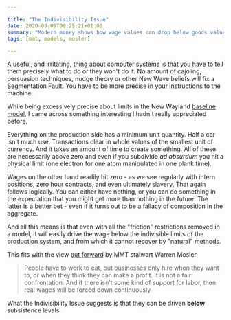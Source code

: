 ```yaml
---

title: "The Indivisibility Issue"
date: 2020-08-09T09:25:21+01:00
summary: "Modern money shows how wage values can drop below goods values"
tags: [mmt, models, mosler]

---
```


A useful, and irritating, thing about computer systems is that you have to tell them precisely what to do or they won't do it. No amount of cajoling, persuasion techniques, nudge theory or other New Wave beliefs will fix a Segmentation Fault. You have to be more precise in your instructions to the machine.

While being excessively precise about limits in the New Wayland [baseline model](http://baseline.model.new-wayland.com), I came across something interesting I hadn't really appreciated before. 

Everything on the production side has a minimum unit quantity. Half a car isn't much use. Transactions clear in whole values of the smallest unit of currency. And it takes an amount of time to create something. All of these are necessarily above zero and even if you subdivide *ad absurdum* you hit a physical limit (one electron for one atom manipulated in one plank time).

Wages on the other hand readily hit zero - as we see regularly with intern positions, zero hour contracts, and even ultimately slavery. That again follows logically. You can either have nothing, or you can do something in the expectation that you might get more than nothing in the future. The latter is a better bet - even if it turns out to be a fallacy of composition in the aggregate. 

And all this means is that even with all the "friction" restrictions removed in a model, it will easily drive the wage below the indivisible limits of the production system, and from which it cannot recover by "natural" methods. 

This fits with the view [put forward](http://neweconomicperspectives.org/2014/01/beyond-euro-left-crisis-alternative.html) by MMT stalwart Warren Mosler 

> People have to work to eat, but businesses only hire when they want to, or when they think they can make a profit. It is not a fair confrontation. And if there isn’t some kind of support for labor, then real wages will be forced down continuously

What the Indivisibility Issue suggests is that they can be driven **below** subsistence levels. 
